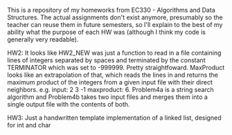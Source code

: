 This is a repository of my homeworks from EC330 - Algorithms and Data Structures.
The actual assignments don't exist anymore, presumably so the teacher can reuse them in future semesters, so I'll explain to the best of my ability what the purpose of each HW was (although I think my code is generally very readable).

HW2: It looks like HW2_NEW was just a function to read in a file containing lines of integers separated by spaces and terminated by the constant TERMINATOR which was set to -999999. Pretty straightfoward.
MaxProduct looks like an extrapolation of that, which reads the lines in and returns the maximum product of the integers from a given input file with their direct neighbors. e.g. input: 2 3 -1 maxproduct: 6.
Problem4a is a string search algorithm and Problem4b takes two input files and merges them into a single output file with the contents of both.

HW3: Just a handwritten template implementation of a linked list, designed for int and char 